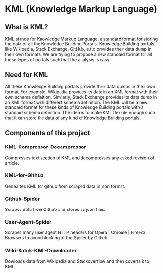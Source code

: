 KML (Knowledge Markup Language)
===============================

What is KML?
------------
KML stands for Knowledge Markup Language, a standard format for storing the data of all the Knowledge Building Portals. Knowledge Building portals like Wikipedia, Stack Exchange, GitHub, e.t.c provides their data dump in their own formats. We are trying to propose a new standard format for all these types of portals such that the analysis is easy.

Need for KML
------------
All these Knowledge Building portals provide their data dumps in their own format. For example, Wikipedia provides its data in an XML format with their own schema definition. Similarly, Stack Exchange provides its data dump in an XML format with different schema definition. The KML will be a new standard format for these kinds of Knowledge Building portals with a standard schema definition. The idea is to make KML flexible enough such that it can store the data of any kind of Knowledge Building portals.

Components of this project
--------------------------

### KML-Compressor-Decompressor
Compresses text section of KML and decompresses any asked revision of article.

### KML-for-Github
Geneartes KML for github from scraped data in json format.

### Github-Spider
Scrapes data from Github and stores as json files.

### User-Agent-Spider
Scrapes many user agent HTTP headers for Opera | Chrome | FireFox Browsers to avoid blocking of the Spider by Github.

### Wiki-Satck-KML-Downloader
Dowloads data from Wikipedia and Stackoverflow and then coverts it to KML.
